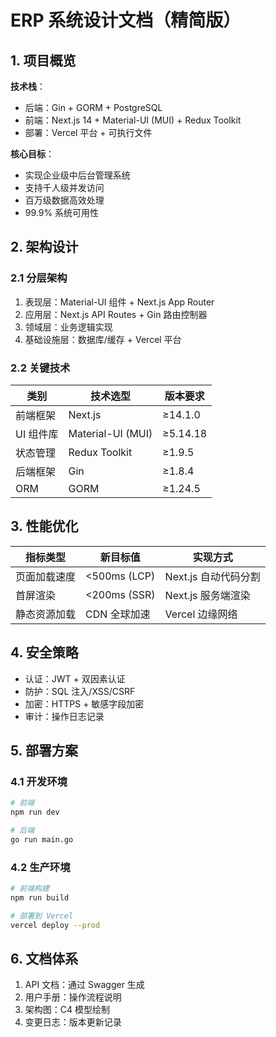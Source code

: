 # ERP 系统设计文档（精简版）

## 1. 项目概览
**技术栈**：
- 后端：Gin + GORM + PostgreSQL
- 前端：Next.js 14 + Material-UI (MUI) + Redux Toolkit
- 部署：Vercel 平台 + 可执行文件

**核心目标**：
- 实现企业级中后台管理系统
- 支持千人级并发访问
- 百万级数据高效处理
- 99.9% 系统可用性

## 2. 架构设计
### 2.1 分层架构
1. 表现层：Material-UI 组件 + Next.js App Router
2. 应用层：Next.js API Routes + Gin 路由控制器
3. 领域层：业务逻辑实现
4. 基础设施层：数据库/缓存 + Vercel 平台

### 2.2 关键技术
| 类别       | 技术选型                 | 版本要求   |
|------------|--------------------------|------------|
| 前端框架   | Next.js                 | ≥14.1.0    |
| UI 组件库  | Material-UI (MUI)      | ≥5.14.18   |
| 状态管理   | Redux Toolkit           | ≥1.9.5     |
| 后端框架   | Gin                     | ≥1.8.4     |
| ORM        | GORM                    | ≥1.24.5    |

## 3. 性能优化
| 指标类型       | 新目标值                | 实现方式               |
|----------------|-------------------------|-----------------------|
| 页面加载速度   | <500ms (LCP)          | Next.js 自动代码分割  |
| 首屏渲染       | <200ms (SSR)          | Next.js 服务端渲染    |
| 静态资源加载   | CDN 全球加速           | Vercel 边缘网络       |

## 4. 安全策略
- 认证：JWT + 双因素认证
- 防护：SQL 注入/XSS/CSRF
- 加密：HTTPS + 敏感字段加密
- 审计：操作日志记录

## 5. 部署方案
### 4.1 开发环境
```bash
# 前端
npm run dev

# 后端
go run main.go
```

### 4.2 生产环境
```bash
# 前端构建
npm run build

# 部署到 Vercel
vercel deploy --prod
```

## 6. 文档体系
1. API 文档：通过 Swagger 生成
2. 用户手册：操作流程说明
3. 架构图：C4 模型绘制
4. 变更日志：版本更新记录



